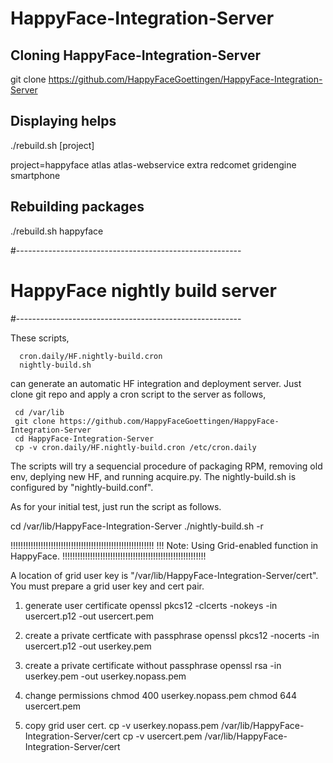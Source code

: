 # HappyFace-Integration-Server

## Cloning HappyFace-Integration-Server
 git clone https://github.com/HappyFaceGoettingen/HappyFace-Integration-Server

## Displaying helps

./rebuild.sh [project]

   project=happyface atlas atlas-webservice extra redcomet gridengine smartphone
 
## Rebuilding packages
./rebuild.sh happyface





#--------------------------------------------------------
# HappyFace nightly build server
#--------------------------------------------------------

These scripts, 

      cron.daily/HF.nightly-build.cron
      nightly-build.sh


can generate an automatic HF integration and deployment server. 
Just clone git repo and apply a cron script to the server as follows,

     cd /var/lib
     git clone https://github.com/HappyFaceGoettingen/HappyFace-Integration-Server
     cd HappyFace-Integration-Server
     cp -v cron.daily/HF.nightly-build.cron /etc/cron.daily


The scripts will try a sequencial procedure of packaging RPM, 
removing old env, deplying new HF, and running acquire.py.
The nightly-build.sh is configured by "nightly-build.conf".

As for your initial test, just run the script as follows.

   cd /var/lib/HappyFace-Integration-Server
   ./nightly-build.sh -r




!!!!!!!!!!!!!!!!!!!!!!!!!!!!!!!!!!!!!!!!!!!!!!!!!!!!!!!!!
!!! Note: Using Grid-enabled function in HappyFace.
!!!!!!!!!!!!!!!!!!!!!!!!!!!!!!!!!!!!!!!!!!!!!!!!!!!!!!!!!

A location of grid user key is "/var/lib/HappyFace-Integration-Server/cert". You must prepare a grid user key and cert pair.

  1. generate user certificate
  openssl pkcs12 -clcerts -nokeys -in usercert.p12 -out usercert.pem

  2. create a private certficate with passphrase
  openssl pkcs12 -nocerts -in usercert.p12 -out userkey.pem

  3. create a private certificate without passphrase
  openssl rsa -in userkey.pem -out userkey.nopass.pem

  4. change permissions
  chmod 400 userkey.nopass.pem
  chmod 644 usercert.pem

  5. copy grid user cert.
  cp -v userkey.nopass.pem /var/lib/HappyFace-Integration-Server/cert
  cp -v usercert.pem /var/lib/HappyFace-Integration-Server/cert

